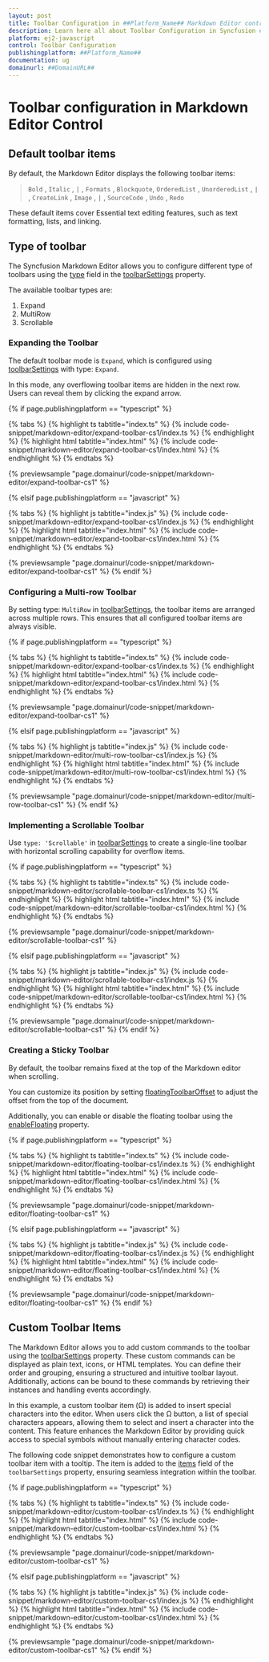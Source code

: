 ```yaml
---
layout: post
title: Toolbar Configuration in ##Platform_Name## Markdown Editor control | Syncfusion
description: Learn here all about Toolbar Configuration in Syncfusion ##Platform_Name## Markdown Editor control of Syncfusion Essential JS 2 and more.
platform: ej2-javascript
control: Toolbar Configuration 
publishingplatform: ##Platform_Name##
documentation: ug
domainurl: ##DomainURL##
---
```


# Toolbar configuration in Markdown Editor Control

## Default toolbar items

By default, the Markdown Editor displays the following toolbar items:

> `Bold` , `Italic` , `|` , `Formats` , `Blockquote`, `OrderedList` , `UnorderedList` , `|` , `CreateLink` , `Image` , `|` , `SourceCode` , `Undo` , `Redo`

These default items cover Essential text editing features, such as text formatting, lists, and linking.

## Type of toolbar 

The Syncfusion Markdown Editor allows you to configure different type of toolbars using the [type](../api/rich-text-editor/toolbarType/#toolbartype) field in the [toolbarSettings](../api/rich-text-editor/toolbarSettings/#toolbarsettings) property.

The available toolbar types are:

1. Expand
2. MultiRow
3. Scrollable

### Expanding the Toolbar

The default toolbar mode is `Expand`, which is configured using [toolbarSettings](../api/rich-text-editor/toolbarSettings/#toolbarsettings) with type: `Expand`.

In this mode, any overflowing toolbar items are hidden in the next row. Users can reveal them by clicking the expand arrow.

{% if page.publishingplatform == "typescript" %}

{% tabs %}
{% highlight ts tabtitle="index.ts" %}
{% include code-snippet/markdown-editor/expand-toolbar-cs1/index.ts %}
{% endhighlight %}
{% highlight html tabtitle="index.html" %}
{% include code-snippet/markdown-editor/expand-toolbar-cs1/index.html %}
{% endhighlight %}
{% endtabs %}
        
{% previewsample "page.domainurl/code-snippet/markdown-editor/expand-toolbar-cs1" %}

{% elsif page.publishingplatform == "javascript" %}

{% tabs %}
{% highlight js tabtitle="index.js" %}
{% include code-snippet/markdown-editor/expand-toolbar-cs1/index.js %}
{% endhighlight %}
{% highlight html tabtitle="index.html" %}
{% include code-snippet/markdown-editor/expand-toolbar-cs1/index.html %}
{% endhighlight %}
{% endtabs %}

{% previewsample "page.domainurl/code-snippet/markdown-editor/expand-toolbar-cs1" %}
{% endif %}

### Configuring a Multi-row Toolbar

By setting type: `MultiRow` in [toolbarSettings](../api/rich-text-editor/toolbarSettings/#toolbarsettings), the toolbar items are arranged across multiple rows. This ensures that all configured toolbar items are always visible.

{% if page.publishingplatform == "typescript" %}

{% tabs %}
{% highlight ts tabtitle="index.ts" %}
{% include code-snippet/markdown-editor/expand-toolbar-cs1/index.ts %}
{% endhighlight %}
{% highlight html tabtitle="index.html" %}
{% include code-snippet/markdown-editor/expand-toolbar-cs1/index.html %}
{% endhighlight %}
{% endtabs %}
        
{% previewsample "page.domainurl/code-snippet/markdown-editor/expand-toolbar-cs1" %}

{% elsif page.publishingplatform == "javascript" %}

{% tabs %}
{% highlight js tabtitle="index.js" %}
{% include code-snippet/markdown-editor/multi-row-toolbar-cs1/index.js %}
{% endhighlight %}
{% highlight html tabtitle="index.html" %}
{% include code-snippet/markdown-editor/multi-row-toolbar-cs1/index.html %}
{% endhighlight %}
{% endtabs %}

{% previewsample "page.domainurl/code-snippet/markdown-editor/multi-row-toolbar-cs1" %}
{% endif %}

### Implementing a Scrollable Toolbar

Use `type: 'Scrollable'` in [toolbarSettings](../api/rich-text-editor/toolbarSettings/#toolbarsettings) to create a single-line toolbar with horizontal scrolling capability for overflow items.

{% if page.publishingplatform == "typescript" %}

{% tabs %}
{% highlight ts tabtitle="index.ts" %}
{% include code-snippet/markdown-editor/scrollable-toolbar-cs1/index.ts %}
{% endhighlight %}
{% highlight html tabtitle="index.html" %}
{% include code-snippet/markdown-editor/scrollable-toolbar-cs1/index.html %}
{% endhighlight %}
{% endtabs %}
        
{% previewsample "page.domainurl/code-snippet/markdown-editor/scrollable-toolbar-cs1" %}

{% elsif page.publishingplatform == "javascript" %}

{% tabs %}
{% highlight js tabtitle="index.js" %}
{% include code-snippet/markdown-editor/scrollable-toolbar-cs1/index.js %}
{% endhighlight %}
{% highlight html tabtitle="index.html" %}
{% include code-snippet/markdown-editor/scrollable-toolbar-cs1/index.html %}
{% endhighlight %}
{% endtabs %}

{% previewsample "page.domainurl/code-snippet/markdown-editor/scrollable-toolbar-cs1" %}
{% endif %}

### Creating a Sticky Toolbar

By default, the toolbar remains fixed at the top of the Markdown editor when scrolling.

You can customize its position by setting [floatingToolbarOffset](../api/rich-text-editor/#floatingtoolbaroffset) to adjust the offset from the top of the document.

Additionally, you can enable or disable the floating toolbar using the [enableFloating](../api/rich-text-editor/toolbarSettings/#enablefloating) property.

{% if page.publishingplatform == "typescript" %}

{% tabs %}
{% highlight ts tabtitle="index.ts" %}
{% include code-snippet/markdown-editor/floating-toolbar-cs1/index.ts %}
{% endhighlight %}
{% highlight html tabtitle="index.html" %}
{% include code-snippet/markdown-editor/floating-toolbar-cs1/index.html %}
{% endhighlight %}
{% endtabs %}
        
{% previewsample "page.domainurl/code-snippet/markdown-editor/floating-toolbar-cs1" %}

{% elsif page.publishingplatform == "javascript" %}

{% tabs %}
{% highlight js tabtitle="index.js" %}
{% include code-snippet/markdown-editor/floating-toolbar-cs1/index.js %}
{% endhighlight %}
{% highlight html tabtitle="index.html" %}
{% include code-snippet/markdown-editor/floating-toolbar-cs1/index.html %}
{% endhighlight %}
{% endtabs %}

{% previewsample "page.domainurl/code-snippet/markdown-editor/floating-toolbar-cs1" %}
{% endif %}

## Custom Toolbar Items

The Markdown Editor allows you to add custom commands to the toolbar using the [toolbarSettings](../api/rich-text-editor/toolbarSettings/#toolbarsettings) property. These custom commands can be displayed as plain text, icons, or HTML templates. You can define their order and grouping, ensuring a structured and intuitive toolbar layout. Additionally, actions can be bound to these commands by retrieving their instances and handling events accordingly.

In this example, a custom toolbar item (Ω) is added to insert special characters into the editor. When users click the Ω button, a list of special characters appears, allowing them to select and insert a character into the content. This feature enhances the Markdown Editor by providing quick access to special symbols without manually entering character codes.

The following code snippet demonstrates how to configure a custom toolbar item with a tooltip. The item is added to the [items](../api/rich-text-editor/toolbarSettings/#items) field of the `toolbarSettings` property, ensuring seamless integration within the toolbar.

{% if page.publishingplatform == "typescript" %}

{% tabs %}
{% highlight ts tabtitle="index.ts" %}
{% include code-snippet/markdown-editor/custom-toolbar-cs1/index.ts %}
{% endhighlight %}
{% highlight html tabtitle="index.html" %}
{% include code-snippet/markdown-editor/custom-toolbar-cs1/index.html %}
{% endhighlight %}
{% endtabs %}
        
{% previewsample "page.domainurl/code-snippet/markdown-editor/custom-toolbar-cs1" %}

{% elsif page.publishingplatform == "javascript" %}

{% tabs %}
{% highlight js tabtitle="index.js" %}
{% include code-snippet/markdown-editor/custom-toolbar-cs1/index.js %}
{% endhighlight %}
{% highlight html tabtitle="index.html" %}
{% include code-snippet/markdown-editor/custom-toolbar-cs1/index.html %}
{% endhighlight %}
{% endtabs %}

{% previewsample "page.domainurl/code-snippet/markdown-editor/custom-toolbar-cs1" %}
{% endif %}